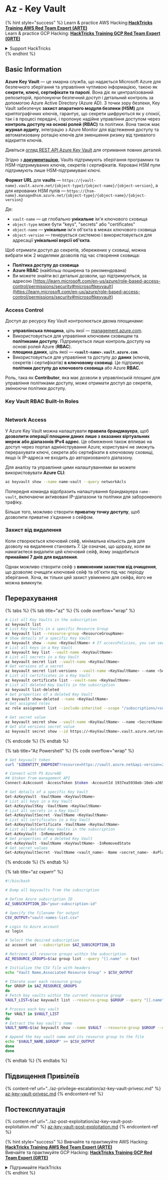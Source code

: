 # Az - Key Vault

{% hint style="success" %}
Learn & practice AWS Hacking:<img src="../../../.gitbook/assets/image (1) (1) (1) (1).png" alt="" data-size="line">[**HackTricks Training AWS Red Team Expert (ARTE)**](https://training.hacktricks.xyz/courses/arte)<img src="../../../.gitbook/assets/image (1) (1) (1) (1).png" alt="" data-size="line">\
Learn & practice GCP Hacking: <img src="../../../.gitbook/assets/image (2) (1).png" alt="" data-size="line">[**HackTricks Training GCP Red Team Expert (GRTE)**<img src="../../../.gitbook/assets/image (2) (1).png" alt="" data-size="line">](https://training.hacktricks.xyz/courses/grte)

<details>

<summary>Support HackTricks</summary>

* Check the [**subscription plans**](https://github.com/sponsors/carlospolop)!
* **Join the** 💬 [**Discord group**](https://discord.gg/hRep4RUj7f) or the [**telegram group**](https://t.me/peass) or **follow** us on **Twitter** 🐦 [**@hacktricks\_live**](https://twitter.com/hacktricks_live)**.**
* **Share hacking tricks by submitting PRs to the** [**HackTricks**](https://github.com/carlospolop/hacktricks) and [**HackTricks Cloud**](https://github.com/carlospolop/hacktricks-cloud) github repos.

</details>
{% endhint %}

## Basic Information

**Azure Key Vault** — це хмарна служба, що надається Microsoft Azure для безпечного зберігання та управління чутливою інформацією, такою як **секрети, ключі, сертифікати та паролі**. Вона діє як централізований репозиторій, пропонуючи безпечний доступ і детальний контроль за допомогою Azure Active Directory (Azure AD). З точки зору безпеки, Key Vault забезпечує **захист апаратного модуля безпеки (HSM)** для криптографічних ключів, гарантує, що секрети шифруються як у спокої, так і в процесі передачі, і пропонує надійне управління доступом через **контроль доступу на основі ролей (RBAC)** та політики. Вона також має **журнал аудиту**, інтеграцію з Azure Monitor для відстеження доступу та автоматизовану ротацію ключів для зменшення ризику від тривалого відкриття ключів.

Дивіться [огляд REST API Azure Key Vault](https://learn.microsoft.com/en-us/azure/key-vault/general/about-keys-secrets-certificates) для отримання повних деталей.

Згідно з [**документацією**](https://learn.microsoft.com/en-us/azure/key-vault/general/basic-concepts), Vaults підтримують зберігання програмних та HSM-підтримуваних ключів, секретів і сертифікатів. Керовані HSM пули підтримують лише HSM-підтримувані ключі.

**Формат URL** для **vaults** — `https://{vault-name}.vault.azure.net/{object-type}/{object-name}/{object-version}`, а для керованих HSM пулів — `https://{hsm-name}.managedhsm.azure.net/{object-type}/{object-name}/{object-version}`

Де:

* `vault-name` — це глобально **унікальне** ім'я ключового сховища
* `object-type` може бути "keys", "secrets" або "certificates"
* `object-name` — **унікальне** ім'я об'єкта в межах ключового сховища
* `object-version` — генерується системою і використовується для адресації **унікальної версії об'єкта**.

Щоб отримати доступ до секретів, збережених у сховищі, можна вибрати між 2 моделями дозволів під час створення сховища:

* **Політика доступу до сховища**
* **Azure RBAC** (найбільш поширена та рекомендована)
* Ви можете знайти всі детальні дозволи, що підтримуються, за адресою [https://learn.microsoft.com/en-us/azure/role-based-access-control/permissions/security#microsoftkeyvault](https://learn.microsoft.com/en-us/azure/role-based-access-control/permissions/security#microsoftkeyvault)

### Access Control <a href="#access-control" id="access-control"></a>

Доступ до ресурсу Key Vault контролюється двома площинами:

* **управлінська площина**, ціль якої — [management.azure.com](http://management.azure.com/).
* Використовується для управління ключовим сховищем та **політиками доступу**. Підтримується лише контроль доступу на основі ролей Azure (**RBAC**).
* **площина даних**, ціль якої — **`<vault-name>.vault.azure.com`**.
* Використовується для управління та доступу до **даних** (ключів, секретів і сертифікатів) **в ключовому сховищі**. Це підтримує **політики доступу до ключового сховища** або Azure **RBAC**.

Роль, така як **Contributor**, яка має дозволи в управлінській площині для управління політиками доступу, може отримати доступ до секретів, змінюючи політики доступу.

### Key Vault RBAC Built-In Roles <a href="#rbac-built-in-roles" id="rbac-built-in-roles"></a>

<figure><img src="../../../.gitbook/assets/image (27).png" alt=""><figcaption></figcaption></figure>

### Network Access

У Azure Key Vault можна налаштувати **правила брандмауера**, щоб **дозволити операції площини даних лише з вказаних віртуальних мереж або діапазонів IPv4 адрес**. Це обмеження також впливає на доступ через портал адміністрування Azure; користувачі не зможуть перерахувати ключі, секрети або сертифікати в ключовому сховищі, якщо їх IP-адреса не входить до авторизованого діапазону.

Для аналізу та управління цими налаштуваннями ви можете використовувати **Azure CLI**:
```bash
az keyvault show --name name-vault --query networkAcls
```
Попередня команда відобразить налаштування брандмауера `name-vault`, включаючи активовані IP-діапазони та політики для забороненого трафіку.

Більше того, можливо створити **приватну точку доступу**, щоб дозволити приватне з'єднання з сейфом.

### Захист від видалення

Коли створюється ключовий сейф, мінімальна кількість днів для дозволу на видалення становить 7. Це означає, що щоразу, коли ви намагаєтеся видалити цей ключовий сейф, йому знадобиться **принаймні 7 днів для видалення**.

Однак можливо створити сейф з **вимкненим захистом від очищення**, що дозволяє очищати ключовий сейф та об'єкти під час періоду зберігання. Хоча, як тільки цей захист увімкнено для сейфа, його не можна вимкнути.

## Перерахування

{% tabs %}
{% tab title="az" %}
{% code overflow="wrap" %}
```bash
# List all Key Vaults in the subscription
az keyvault list
# List Key Vaults in a specific Resource Group
az keyvault list --resource-group <ResourceGroupName>
# Show details of a specific Key Vault
az keyvault show --name <KeyVaultName> # If accessPolicies, you can see them here
# List all keys in a Key Vault
az keyvault key list --vault-name <KeyVaultName>
# List all secrets in a Key Vault
az keyvault secret list --vault-name <KeyVaultName>
# Get versions of a secret
az keyvault secret list-versions --vault-name <KeyVaultName> --name <SecretName>
# List all certificates in a Key Vault
az keyvault certificate list --vault-name <KeyVaultName>
# List all deleted Key Vaults in the subscription
az keyvault list-deleted
# Get properties of a deleted Key Vault
az keyvault show-deleted --name <KeyVaultName>
# Get assigned roles
az role assignment list --include-inherited --scope "/subscriptions/<subscription-uuid>/resourceGroups/<resource-group>/providers/Microsoft.KeyVault/vaults/<vault-name>"

# Get secret value
az keyvault secret show --vault-name <KeyVaultName> --name <SecretName>
# Get old versions secret value
az keyvault secret show --id https://<KeyVaultName>.vault.azure.net/secrets/<KeyVaultName>/<idOldVersion>
```
{% endcode %}
{% endtab %}

{% tab title="Az Powershell" %}
{% code overflow="wrap" %}
```powershell
# Get keyvault token
curl "$IDENTITY_ENDPOINT?resource=https://vault.azure.net&api-version=2017-09-01" -H secret:$IDENTITY_HEADER

# Connect with PS AzureAD
## $token from management API
Connect-AzAccount -AccessToken $token -AccountId 1937ea5938eb-10eb-a365-10abede52387 -KeyVaultAccessToken $keyvaulttoken

# Get details of a specific Key Vault
Get-AzKeyVault -VaultName <KeyVaultName>
# List all keys in a Key Vault
Get-AzKeyVaultKey -VaultName <KeyVaultName>
# List all secrets in a Key Vault
Get-AzKeyVaultSecret -VaultName <KeyVaultName>
# List all certificates in a Key Vault
Get-AzKeyVaultCertificate -VaultName <KeyVaultName>
# List all deleted Key Vaults in the subscription
Get-AzKeyVault -InRemovedState
# Get properties of a deleted Key Vault
Get-AzKeyVault -VaultName <KeyVaultName> -InRemovedState
# Get secret values
Get-AzKeyVaultSecret -VaultName <vault_name> -Name <secret_name> -AsPlainText
```
{% endcode %}
{% endtab %}

{% tab title="az скрипт" %}
```bash
#!/bin/bash

# Dump all keyvaults from the subscription

# Define Azure subscription ID
AZ_SUBSCRIPTION_ID="your-subscription-id"

# Specify the filename for output
CSV_OUTPUT="vault-names-list.csv"

# Login to Azure account
az login

# Select the desired subscription
az account set --subscription $AZ_SUBSCRIPTION_ID

# Retrieve all resource groups within the subscription
AZ_RESOURCE_GROUPS=$(az group list --query "[].name" -o tsv)

# Initialize the CSV file with headers
echo "Vault Name,Associated Resource Group" > $CSV_OUTPUT

# Iterate over each resource group
for GROUP in $AZ_RESOURCE_GROUPS
do
# Fetch key vaults within the current resource group
VAULT_LIST=$(az keyvault list --resource-group $GROUP --query "[].name" -o tsv)

# Process each key vault
for VAULT in $VAULT_LIST
do
# Extract the key vault's name
VAULT_NAME=$(az keyvault show --name $VAULT --resource-group $GROUP --query "name" -o tsv)

# Append the key vault name and its resource group to the file
echo "$VAULT_NAME,$GROUP" >> $CSV_OUTPUT
done
done
```
{% endtab %}
{% endtabs %}

## Підвищення Привілеїв

{% content-ref url="../az-privilege-escalation/az-key-vault-privesc.md" %}
[az-key-vault-privesc.md](../az-privilege-escalation/az-key-vault-privesc.md)
{% endcontent-ref %}

## Постексплуатація

{% content-ref url="../az-post-exploitation/az-key-vault-post-exploitation.md" %}
[az-key-vault-post-exploitation.md](../az-post-exploitation/az-key-vault-post-exploitation.md)
{% endcontent-ref %}

{% hint style="success" %}
Вивчайте та практикуйте AWS Hacking:<img src="../../../.gitbook/assets/image (1) (1) (1) (1).png" alt="" data-size="line">[**HackTricks Training AWS Red Team Expert (ARTE)**](https://training.hacktricks.xyz/courses/arte)<img src="../../../.gitbook/assets/image (1) (1) (1) (1).png" alt="" data-size="line">\
Вивчайте та практикуйте GCP Hacking: <img src="../../../.gitbook/assets/image (2) (1).png" alt="" data-size="line">[**HackTricks Training GCP Red Team Expert (GRTE)**<img src="../../../.gitbook/assets/image (2) (1).png" alt="" data-size="line">](https://training.hacktricks.xyz/courses/grte)

<details>

<summary>Підтримайте HackTricks</summary>

* Перевірте [**плани підписки**](https://github.com/sponsors/carlospolop)!
* **Приєднуйтесь до** 💬 [**групи Discord**](https://discord.gg/hRep4RUj7f) або [**групи Telegram**](https://t.me/peass) або **слідкуйте** за нами в **Twitter** 🐦 [**@hacktricks\_live**](https://twitter.com/hacktricks_live)**.**
* **Діліться хакерськими трюками, надсилаючи PR до** [**HackTricks**](https://github.com/carlospolop/hacktricks) та [**HackTricks Cloud**](https://github.com/carlospolop/hacktricks-cloud) репозиторіїв.

</details>
{% endhint %}
